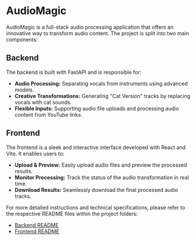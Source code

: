 # AudioMagic

AudioMagic is a full-stack audio processing application that offers an innovative way to transform audio content. The project is split into two main components:

## Backend
The backend is built with FastAPI and is responsible for:
- **Audio Processing:** Separating vocals from instruments using advanced models.
- **Creative Transformations:** Generating "Cat Version" tracks by replacing vocals with cat sounds.
- **Flexible Inputs:** Supporting audio file uploads and processing audio content from YouTube links.

## Frontend
The frontend is a sleek and interactive interface developed with React and Vite. It enables users to:
- **Upload & Preview:** Easily upload audio files and preview the processed results.
- **Monitor Processing:** Track the status of the audio transformation in real time.
- **Download Results:** Seamlessly download the final processed audio tracks.

For more detailed instructions and technical specifications, please refer to the respective README files within the project folders:
- [Backend README](backend/README.md)
- [Frontend README](frontend/README.md)